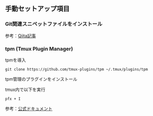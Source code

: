 ## 手動セットアップ項目

### Git関連スニペットファイルをインストール

参考：[Qiita記事](https://qiita.com/Ping/items/234b8974bdf2a5e618a5)

### tpm (Tmux Plugin Manager)
tpmを導入
```
git clone https://github.com/tmux-plugins/tpm ~/.tmux/plugins/tpm
```

tpm管理のプラグインをインストール

tmux内で以下を実行
```
pfx + I
```
参考：[公式ドキュメント](https://github.com/tmux-plugins/tpm)
